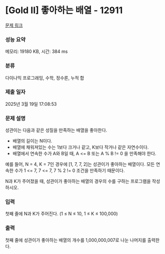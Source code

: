 # [Gold II] 좋아하는 배열 - 12911 

[문제 링크](https://www.acmicpc.net/problem/12911) 

### 성능 요약

메모리: 19180 KB, 시간: 384 ms

### 분류

다이나믹 프로그래밍, 수학, 정수론, 누적 합

### 제출 일자

2025년 3월 19일 17:08:53

### 문제 설명

<p>성관이는 다음과 같은 성질을 만족하는 배열을 좋아한다.</p>

<ul>
	<li>배열의 길이는 N이다.</li>
	<li>배열에 채워져있는 수는 1보다 크거나 같고, K보다 작거나 같은 자연수이다.</li>
	<li>배열에서 연속한 수가 A와 B일 때, A <= B 또는 A % B != 0 을 만족해야 한다.</li>
</ul>

<p>예를 들어, N = 4, K = 7인 경우에 [1, 7, 7, 2]는 성관이가 좋아하는 배열이다. 모든 연속한 수가 1 <= 7, 7 <= 7, 7 % 2 != 0 조건을 만족하기 때문이다.</p>

<p>N과 K가 주어졌을 때, 성관이가 좋아하는 배열의 경우의 수를 구하는 프로그램을 작성하시오.</p>

### 입력 

 <p>첫째 줄에 N과 K가 주어진다. (1 ≤ N ≤ 10, 1 ≤ K ≤ 100,000)</p>

### 출력 

 <p>첫째 줄에 성관이가 좋아하는 배열의 개수를 1,000,000,007로 나눈 나머지를 출력한다.</p>

